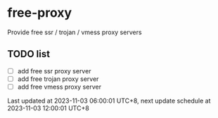 
# free-proxy
Provide free ssr / trojan / vmess proxy servers


## TODO list
- [ ] add free ssr proxy server
- [ ] add free trojan proxy server
- [ ] add free vmess proxy server

Last updated at 2023-11-03 06:00:01 UTC+8, next update schedule at 2023-11-03 12:00:01 UTC+8

